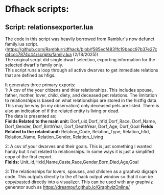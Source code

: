 # Dfhack scripts:
## Script: relationsexporter.lua
The code in this script was heavily borrowed from Ramblur's now defunct family.lua script.  
(https://github.com/Ramblurr/dfhack/blob/f585ecf4831fc19badc97b37e27cd4ccc7874c44/scripts/family.lua (2/18/2025))  
The original script did single dwarf selection, exporting information for the selected dwarf's family only.   
This script runs a loop through all active dwarves to get immediate relations that are defined as hfigs.   

It generates three primary exports:  
 		1: A csv of the your citizens and thier relationships. This includes spouse, father, mother, lover, child, diety, and deceased pet relations. The limitation to relationships is based on what relationships are stored in the histfig data. This may be why (in my observation) only deceased pets are listed. There is also an indication of if the related entity is living or dead.   
   The data is presented as:  
         **Fields Related to the main unit:** Dorf_uid,Dorf_hfid,Dorf_Race, Dorf_Name, Dorf_Gender, Dorf_BirthYear, Dorf_DeathYear, Dorf_Age, Dorf_Goal 
         **Fields Related to the related unit:** Relation_Code, Relation_Type, Relation_hfid, Relation_Name, Relation_Gender, Relation_Living
  
   2: A csv of your dwarves and their goals. This is just something I wanted handy but it not related to relationships. In some ways it is just a simplifed copy of the first export.   
 		      **Fields:** Unit_id,HxId,Name,Caste,Race,Gender,Born,Died,Age,Goal
         
   3: The relationships for lovers, spouses, and children as a graphviz digraph code. This outputs directly to the df hack output window so that it can be copy/pasted directly  into a visualizer. This can be used with any graphviz generator such as https://dreampuf.github.io/GraphvizOnline/  
